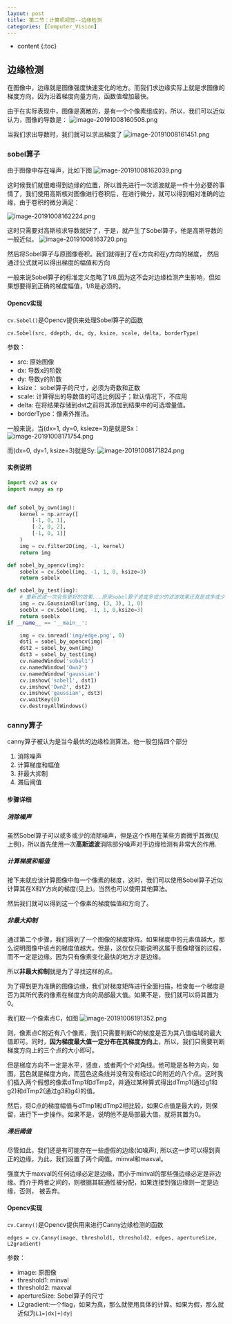 ```yaml
---
layout: post
title: 第二节：计算机视觉--边缘检测
categories: [Computer_Vision]
---
```


* content
{:toc}

## 边缘检测

在图像中，边缘就是图像强度快速变化的地方。而我们求边缘实际上就是求图像的梯度方向，因为沿着梯度向量方向，函数值增加最快。

由于在实际表现中，图像是离散的，是有一个个像素组成的，所以，我们可以近似认为，图像的导数是：
![image-20191008160508.png](../posts/2019-10-08-%E7%AC%AC%E4%BA%8C%E8%8A%82%EF%BC%9A%E8%AE%A1%E7%AE%97%E6%9C%BA%E8%A7%86%E8%A7%89--%E8%BE%B9%E7%BC%98%E6%A3%80%E6%B5%8B/image-20191008160508.png)

当我们求出导数时，我们就可以求出梯度了
![image-20191008161451.png](../posts/2019-10-08-%E7%AC%AC%E4%BA%8C%E8%8A%82%EF%BC%9A%E8%AE%A1%E7%AE%97%E6%9C%BA%E8%A7%86%E8%A7%89--%E8%BE%B9%E7%BC%98%E6%A3%80%E6%B5%8B/image-20191008161451.png)

### sobel算子

由于图像中存在噪声，比如下图
![image-20191008162039.png](../posts/2019-10-08-%E7%AC%AC%E4%BA%8C%E8%8A%82%EF%BC%9A%E8%AE%A1%E7%AE%97%E6%9C%BA%E8%A7%86%E8%A7%89--%E8%BE%B9%E7%BC%98%E6%A3%80%E6%B5%8B/image-20191008162039.png)

这时候我们就很难得到边缘的位置，所以首先进行一次滤波就是一件十分必要的事情了，我们使用高斯核对图像进行卷积后，在进行微分，就可以得到相对准确的边缘，由于卷积的微分满足：

![image-20191008162224.png](../posts/2019-10-08-%E7%AC%AC%E4%BA%8C%E8%8A%82%EF%BC%9A%E8%AE%A1%E7%AE%97%E6%9C%BA%E8%A7%86%E8%A7%89--%E8%BE%B9%E7%BC%98%E6%A3%80%E6%B5%8B/image-20191008162224.png)

这时只需要对高斯核求导数就好了，于是，就产生了Sobel算子，他是高斯导数的一般近似。
![image-20191008163720.png](../posts/2019-10-08-%E7%AC%AC%E4%BA%8C%E8%8A%82%EF%BC%9A%E8%AE%A1%E7%AE%97%E6%9C%BA%E8%A7%86%E8%A7%89--%E8%BE%B9%E7%BC%98%E6%A3%80%E6%B5%8B/image-20191008163720.png)

然后将Sobel算子与原图像卷积。我们就得到了在x方向和在y方向的梯度， 然后通过公式就可以得出梯度的幅值和方向

一般来说Sobel算子的标准定义忽略了1/8,因为这不会对边缘检测产生影响，但如果想要得到正确的梯度幅值，1/8是必须的。

#### Opencv实现

`cv.Sobel()`是Opencv提供来处理Sobel算子的函数

```
cv.Sobel(src, ddepth, dx, dy, ksize, scale, delta, borderType)
```
参数：
* src: 原始图像
* dx: 导数x的阶数
* dy: 导数y的阶数
* ksize： sobel算子的尺寸，必须为奇数和正数
* scale: 计算得出的导数值的可选比例因子；默认情况下，不应用
* delta: 在将结果存储到dst之前将其添加到结果中的可选增量值。
* borderType：像素外推法。

一般来说，当(dx=1, dy=0, ksieze=3)是就是Sx：
![image-20191008171754.png](../posts/2019-10-08-%E7%AC%AC%E4%BA%8C%E8%8A%82%EF%BC%9A%E8%AE%A1%E7%AE%97%E6%9C%BA%E8%A7%86%E8%A7%89--%E8%BE%B9%E7%BC%98%E6%A3%80%E6%B5%8B/image-20191008171754.png)

而(dx=0, dy=1, ksize=3)就是Sy:
![image-20191008171824.png](../posts/2019-10-08-%E7%AC%AC%E4%BA%8C%E8%8A%82%EF%BC%9A%E8%AE%A1%E7%AE%97%E6%9C%BA%E8%A7%86%E8%A7%89--%E8%BE%B9%E7%BC%98%E6%A3%80%E6%B5%8B/image-20191008171824.png)

#### 实例说明
```python
import cv2 as cv
import numpy as np


def sobel_by_own(img):
    kernel = np.array([
        [-1, 0, 1],
        [-2, 0, 2],
        [-1, 0, 1]]
    )
    img = cv.filter2D(img, -1, kernel)
    return img

def sobel_by_opencv(img):
    sobelx = cv.Sobel(img, -1, 1, 0, ksize=3)
    return sobelx

def sobel_by_test(img):
    # 重新滤波一次会有更好的效果...原来sobel算子说或多或少的滤波效果还真是或多或少啊
    img = cv.GaussianBlur(img, (3, 3), 1, 0)
    soeblx = cv.Sobel(img, -1, 1, 0,ksize=3)
    return soeblx
if __name__ == '__main__':

    img = cv.imread('img/edge.png', 0)
    dst1 = sobel_by_opencv(img)
    dst2 = sobel_by_own(img)
    dst3 = sobel_by_test(img)
    cv.namedWindow('sobel1')
    cv.namedWindow('Own2')
    cv.namedWindow('gaussian')
    cv.imshow('sobel1', dst1)
    cv.imshow('Own2', dst2)
    cv.imshow('gaussian', dst3)
    cv.waitKey(0)
    cv.destroyAllWindows()
```

### canny算子

canny算子被认为是当今最优的边缘检测算法。他一般包括四个部分
1. 消除噪声
2. 计算梯度和幅值
3. 非最大抑制
4. 滞后阈值

#### 步骤详细
##### 消除噪声
虽然Sobel算子可以或多或少的消除噪声，但是这个作用在某些方面微乎其微(见上例)，所以首先使用一次**高斯滤波**消除部分噪声对于边缘检测有非常大的作用.

##### 计算梯度和幅值

接下来就应该计算图像中每一个像素的梯度，这时，我们可以使用Sobel算子近似计算其在X和Y方向的梯度(见上)。当然也可以使用其他算法。

然后我们就可以得到这一个像素的梯度幅值和方向了。

#####  非最大抑制

通过第二个步骤，我们得到了一个图像的梯度矩阵。如果梯度中的元素值越大，那么说明图像中该点的梯度值越大。但是，这仅仅只能说明这属于图像增强的过程，而不一定是边缘。因为只有像素变化最快的地方才是边缘。

所以**非最大抑制**就是为了寻找这样的点。

为了得到更为准确的图像边缘，我们对梯度矩阵进行全面扫描，检查每一个梯度是否为其所代表的像素在梯度方向的局部最大值。如果不是，我们就可以将其置为0。

我们取一个像素点C，如图
![image-20191008191352.png](../posts/2019-10-08-%E7%AC%AC%E4%BA%8C%E8%8A%82%EF%BC%9A%E8%AE%A1%E7%AE%97%E6%9C%BA%E8%A7%86%E8%A7%89--%E8%BE%B9%E7%BC%98%E6%A3%80%E6%B5%8B/image-20191008191352.png)

则，像素点C附近有八个像素，我们只需要判断C的梯度是否为其八值临域的最大值即可。同时，**因为梯度最大值一定分布在其梯度方向上**，所以，我们只需要判断梯度方向上的三个点的大小即可。

但是梯度方向不一定是水平，竖直，或者两个个对角线。他可能是各种方向，如图，蓝色就是梯度方向，而蓝色这条线并没有没有经过C的附近的八个点。这时我们插入两个假想的像素dTmp1和dTmp2，并通过某种算式得出dTmp1(通过g1和g2)和dTmp2(通过g3和g4)的值。

然后，将C点的梯度幅值与dTmp1和dTmp2相比较，如果C点值是最大的，则保留，进行下一步操作。如果不是，说明他不是局部最大值，就将其置为0。

##### 滞后阈值

尽管如此，我们还是有可能存在一些虚假的边缘(如噪声), 所以这一步可以得到真正的边缘，为此，我们设置了两个阈值。minval和maxval。

强度大于maxval的任何边缘必定是边缘，而小于minval的那些强边缘必定是非边缘。而介于两者之间的，则根据其联通性被分配，如果连接到强边缘则一定是边缘，否则， 被丢弃。

#### Opencv实现

`cv.Canny()`是Opencv提供用来进行Canny边缘检测的函数

```
edges = cv.Canny(image, threshold1, threshold2, edges, apertureSize, L2gradient)
```
参数：
* image: 原图像
* threshold1: minval
* threshold2: maxval
* apertureSize: Sobel算子的尺寸
* L2gradient:一个flag，如果为真，那么就使用具体的计算。如果为假，那么就近似为`L1=|dx|+|dy|`

